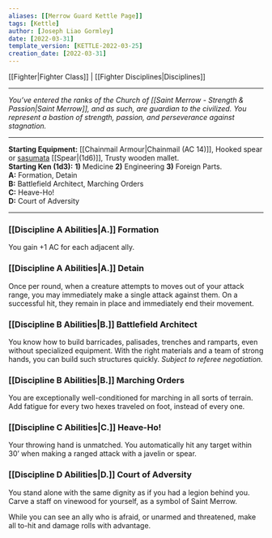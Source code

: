 ```yaml
---
aliases: [[Merrow Guard Kettle Page]]
tags: [Kettle]
author: [Joseph Liao Gormley]
date: [2022-03-31]
template_version: [KETTLE-2022-03-25]
creation_date: [2022-03-31]
---
```

[[Fighter|Fighter Class]] | [[Fighter Disciplines|Disciplines]]
___
*You’ve entered the ranks of the Church of [[Saint Merrow - Strength & Passion|Saint Merrow]], and as such, are guardian to the civilized. You represent a bastion of strength, passion, and perseverance against stagnation.*
<!-- Based on the Legionnaire by A Distant Chime. -->
___
**Starting Equipment:** [[Chainmail Armour|Chainmail (AC 14)]], Hooked spear or [sasumata](https://en.wikipedia.org/wiki/Sasumata) [[Spear|(1d6)]], Trusty wooden mallet.<br>**Starting Ken (1d3):** **1)** Medicine **2)** Engineering **3)** Foreign Parts.<br>
**A:** Formation, Detain<br>**B:** Battlefield Architect, Marching Orders<br>**C:** Heave-Ho!<br>**D:** Court of Adversity
___
### [[Discipline A Abilities|A.]] Formation
You gain +$1$ AC for each adjacent ally.

### [[Discipline A Abilities|A.]] Detain
Once per round, when a creature attempts to moves out of your attack range, you may immediately make a single attack against them. On a successful hit, they remain in place and immediately end their movement.

### [[Discipline B Abilities|B.]] Battlefield Architect
You know how to build barricades, palisades, trenches and ramparts, even without specialized equipment. With the right materials and a team of strong hands, you can build such structures quickly. *Subject to referee negotiation.*

### [[Discipline B Abilities|B.]] Marching Orders
You are exceptionally well-conditioned for marching in all sorts of terrain. Add fatigue for every two hexes traveled on foot, instead of every one.

### [[Discipline C Abilities|C.]] Heave-Ho!
Your throwing hand is unmatched. You automatically hit any target within 30’ when making a ranged attack with a javelin or spear.

### [[Discipline D Abilities|D.]] Court of Adversity
You stand alone with the same dignity as if you had a legion behind you. Carve a staff on vinewood for yourself, as a symbol of Saint Merrow.

While you can see an ally who is afraid, or unarmed and threatened, make all to-hit and damage rolls with advantage.

<!--Based on the .~~-->